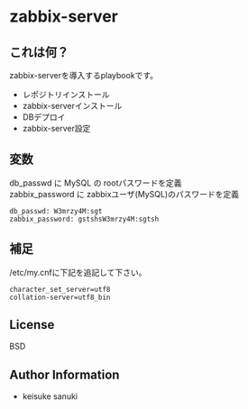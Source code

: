 zabbix-server
=========

## これは何？

zabbix-serverを導入するplaybookです。

- レポジトリインストール
- zabbix-serverインストール
- DBデプロイ
- zabbix-server設定

## 変数

db_passwd に MySQL の rootパスワードを定義  
zabbix_password に zabbixユーザ(MySQL)のパスワードを定義

```
db_passwd: W3mrzy4M:sgt
zabbix_password: gstshsW3mrzy4M:sgtsh
```

## 補足

/etc/my.cnfに下記を追記して下さい。

```
character_set_server=utf8
collation-server=utf8_bin
```

License
-------

BSD

Author Information
------------------

- keisuke sanuki 
